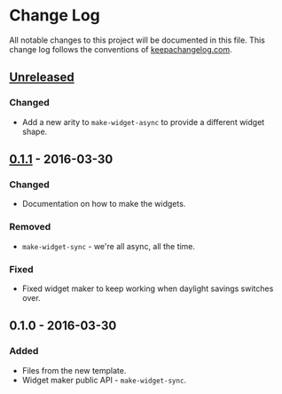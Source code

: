 # Change Log
All notable changes to this project will be documented in this file. This change log follows the conventions of [keepachangelog.com](http://keepachangelog.com/).

## [Unreleased][unreleased]
### Changed
- Add a new arity to `make-widget-async` to provide a different widget shape.

## [0.1.1] - 2016-03-30
### Changed
- Documentation on how to make the widgets.

### Removed
- `make-widget-sync` - we're all async, all the time.

### Fixed
- Fixed widget maker to keep working when daylight savings switches over.

## 0.1.0 - 2016-03-30
### Added
- Files from the new template.
- Widget maker public API - `make-widget-sync`.

[unreleased]: https://github.com/your-name/clojure-file-change-notifier/compare/0.1.1...HEAD
[0.1.1]: https://github.com/your-name/clojure-file-change-notifier/compare/0.1.0...0.1.1
